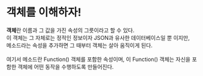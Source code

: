 <h1>객체를 이해하자!</h1>
<strong>객체</strong>란 이름과 그 값을 가진 속성의 그릇이라고 할 수 있다.<br>
이 객체는 그 자체로는 정적인 정보이자 JSON과 유사한 데이터베이스일 뿐 이지만, <br>
메소드라는 속성을 추가하면 그 때부터 객체는 살아 움직이게 된다.<br><br>
여기서 메소드란 Function() 객체를 포함한 속성이며, 이 Function() 객체는 자신을 포함한 객체에 어떤 동작을 수행하도록 만들어진다.
